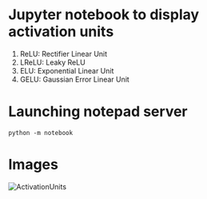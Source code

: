 # Jupyter notebook to display activation units

1. ReLU: Rectifier Linear Unit
2. LReLU: Leaky ReLU
3. ELU: Exponential Linear Unit
4. GELU: Gaussian Error Linear Unit

# Launching notepad server
```python -m notebook```

# Images
![ActivationUnits](/images/activations.png)
